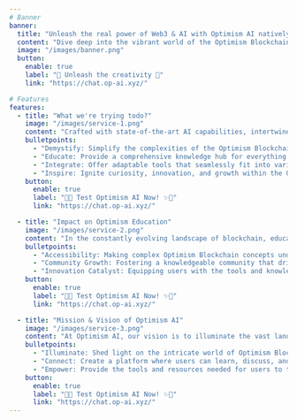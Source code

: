 ```yaml
---
# Banner
banner:
  title: "Unleash the real power of Web3 & AI with Optimism AI natively for optimism blockchain and It's Ecosystem"
  content: "Dive deep into the vibrant world of the Optimism Blockchain with Optimism AI, We offer two chatbots for your exploration. One is accessible directly on this website — simply click the message icon located at the bottom left side. The other, a comprehensive ChatBOT, is hosted on our chat domain. It's currently in the fine-tuning phase, but we invite you to give it a try!"
  image: "/images/banner.png"
  button:
    enable: true
    label: "🤖 Unleash the creativity 🤖"
    link: "https://chat.op-ai.xyz/"

# Features
features:
  - title: "What we're trying todo?"
    image: "/images/service-1.png"
    content: "Crafted with state-of-the-art AI capabilities, intertwined with the robust infrastructure of Web3, this groundbreaking project aims to demystify the intricate web of the Optimism Blockchain. "
    bulletpoints:
      - "Demystify: Simplify the complexities of the Optimism Blockchain for all users, from beginners to experts."
      - "Educate: Provide a comprehensive knowledge hub for everything related to the Optimism Blockchain."
      - "Integrate: Offer adaptable tools that seamlessly fit into various platforms, enhancing the user experience."
      - "Inspire: Ignite curiosity, innovation, and growth within the Optimism Blockchain ecosystem."
    button:
      enable: true
      label: "🌠🌟 Test Optimism AI Now! ✨🔮"
      link: "https://chat.op-ai.xyz/"

  - title: "Impact on Optimism Education"
    image: "/images/service-2.png"
    content: "In the constantly evolving landscape of blockchain, education becomes pivotal. Optimism AI plays a pivotal role in shaping this educational journey. With its resources and tools, it ensures that anyone curious about the Optimism Blockchain can grasp its nuances without being overwhelmed. This project aims not just to educate, but also to inspire a new generation of blockchain enthusiasts, developers, and experts."
    bulletpoints:
      - "Accessibility: Making complex Optimism Blockchain concepts understandable for all, from novices to experts."
      - "Community Growth: Fostering a knowledgeable community that drives collaborative learning and shared insights."
      - "Innovation Catalyst: Equipping users with the tools and knowledge to spearhead the next wave of advancements in the Optimism Blockchain realm."
    button:
      enable: true
      label: "🌠🌟 Test Optimism AI Now! ✨🔮"
      link: "https://chat.op-ai.xyz/"

  - title: "Mission & Vision of Optimism AI"
    image: "/images/service-3.png"
    content: "At Optimism AI, our vision is to illuminate the vast landscape of the Optimism Blockchain, making it accessible and relatable to all. Our mission revolves around building a unified platform where individuals can seamlessly learn, engage, and harness the power of this blockchain ecosystem, ensuring that every user, regardless of expertise, feels empowered and informed."
    bulletpoints:
      - "Illuminate: Shed light on the intricate world of Optimism Blockchain for everyone."
      - "Connect: Create a platform where users can learn, discuss, and evolve together."
      - "Empower: Provide the tools and resources needed for users to thrive within the Optimism Blockchain ecosystem."
    button:
      enable: true
      label: "🌠🌟 Test Optimism AI Now! ✨🔮"
      link: "https://chat.op-ai.xyz/"
---
```

